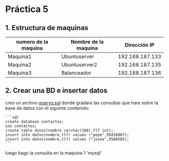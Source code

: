 # Práctica 5

## 1. Estructura de  maquinas

numero de la maquina|Nombre de la maquina | Dirección IP
-----------|------------ | -------------
Maquina1 | Ubuntuserver | 192.168.187.133
Maquina2 | Ubuntuserver2 | 192.168.187.135
Maquina3 | Balanceador	|	192.168.187.136

## 2. Crear una BD e insertar datos

creo un archivo [querys.sql]() donde gradare las consultas que hare sobre la base de datos con el siguinte contenido:

 	```sql
	create database contactos;
	use contactos;
	create table datos(nombre varchar(100),tlf int);
	insert into datos(nombre,tlf) values ("pepe",95834987);
	insert into datos(nombre,tlf) values ("josee",9588585);
	```

luego hago la consulta en la maquina 1 'mysql'